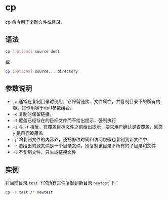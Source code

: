 # cp

cp 命令用于复制文件或目录。

## 语法

```bash
cp [options] source dest
```

或

```bash
cp [options] source... directory
```

## 参数说明

- `-a` 通常在复制目录时使用，它保留链接、文件属性，并复制目录下的所有内容。其作用等于dpR参数组合。
- `-d` 复制时保留链接。
- `-f` 覆盖已经存在的目标文件而不给出提示，强制执行
- `-i` 与 `-f` 相反，在覆盖目标文件之前给出提示，要求用户确认是否覆盖，回答 `y` 是目标被覆盖
- `-p` 除复制文件的内容外，还把修改时间和访问权限也复制到新文件中
- `-r` 若给出的源文件是一个目录文件，则复制该目录下所有的子目录和文件
- `-l` 不复制文件，只生成链接文件

## 实例

将当前目录 `test` 下的所有文件复制到新目录 `newtest` 下：

```bash
cp -r test /* newtest
```
